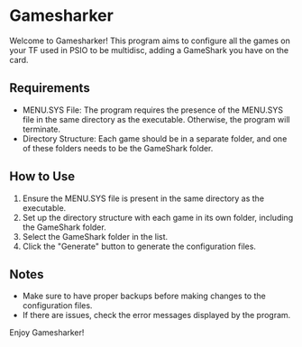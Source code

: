# Gamesharker

Welcome to Gamesharker! This program aims to configure all the games on your TF used in PSIO to be multidisc, adding a GameShark you have on the card.

## Requirements

- MENU.SYS File: The program requires the presence of the MENU.SYS file in the same directory as the executable. Otherwise, the program will terminate.
- Directory Structure: Each game should be in a separate folder, and one of these folders needs to be the GameShark folder.

## How to Use

1. Ensure the MENU.SYS file is present in the same directory as the executable.
1. Set up the directory structure with each game in its own folder, including the GameShark folder.
1. Select the GameShark folder in the list.
1. Click the "Generate" button to generate the configuration files.

## Notes

- Make sure to have proper backups before making changes to the configuration files.
- If there are issues, check the error messages displayed by the program.

Enjoy Gamesharker!

